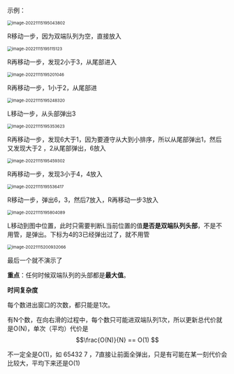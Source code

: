 

示例：

<img src="E:\linux学习PDF\linux\img\image-20221115195043802.png" alt="image-20221115195043802" style="zoom:67%;" />



R移动一步，因为双端队列为空，直接放入

<img src="E:\linux学习PDF\linux\img\image-20221115195115123.png" alt="image-20221115195115123" style="zoom:67%;" />



R再移动一步，发现2小于3，从尾部进入

<img src="E:\linux学习PDF\linux\img\image-20221115195201046.png" alt="image-20221115195201046" style="zoom:67%;" />

R再移动一步，1小于2，从尾部进

<img src="E:\linux学习PDF\linux\img\image-20221115195248320.png" alt="image-20221115195248320" style="zoom:67%;" />

L移动一步，从头部弹出3

<img src="E:\linux学习PDF\linux\img\image-20221115195353623.png" alt="image-20221115195353623" style="zoom:67%;" />

R再移动一步，发现6大于1，因为要遵守从大到小排序，所以从尾部弹出1，然后又发现大于2 ，2从尾部弹出，6放入

<img src="E:\linux学习PDF\linux\img\image-20221115195459302.png" alt="image-20221115195459302" style="zoom:67%;" />

R再移动一步，发现3小于4，4放入

<img src="E:\linux学习PDF\linux\img\image-20221115195536417.png" alt="image-20221115195536417" style="zoom:67%;" />



R移动一步，弹出6，3，然后7放入，R再移动一步3放入

<img src="E:\linux学习PDF\linux\img\image-20221115195804089.png" alt="image-20221115195804089" style="zoom:67%;" />

L移动到图中位置，此时只需要判断L当前位置的值**是否是双端队列头部**，不是不用管，是弹出。下标为4的3已经弹出过了，就不用管

<img src="E:\linux学习PDF\linux\img\image-20221115200932066.png" alt="image-20221115200932066" style="zoom:67%;" />

最后一个就不演示了

**重点**：任何时候双端队列的头部都是**最大值**。 



**时间复杂度**

每个数进出窗口的次数，都只能是1次。

有N个数，在向右滑的过程中，每个数只可能进双端队列1次，所以更新总代价就是O(N)，单次（平均）代价是$$\frac{O(N)}{N} == O(1) $$

不一定全是O(1)，如 65432 7 ，7直接让前面全弹出，只是有可能在某一刻代价会比较大，平均下来还是O(1)


